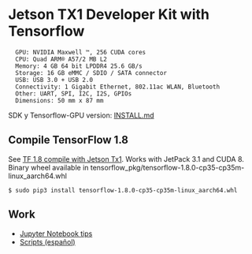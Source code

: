 # Jetson TX1 Developer Kit with Tensorflow

```
  GPU: NVIDIA Maxwell ™, 256 CUDA cores
  CPU: Quad ARM® A57/2 MB L2
  Memory: 4 GB 64 bit LPDDR4 25.6 GB/s
  Storage: 16 GB eMMC / SDIO / SATA connector
  USB: USB 3.0 + USB 2.0
  Connectivity: 1 Gigabit Ethernet, 802.11ac WLAN, Bluetooth
  Other: UART, SPI, I2C, I2S, GPIOs
  Dimensions: 50 mm x 87 mm
```

SDK y Tensorflow-GPU version: [INSTALL.md](INSTALL.md)

## Compile TensorFlow 1.8

See [TF 1.8 compile with Jetson Tx1](TF_compile_jetsonTx1.md).
Works with JetPack 3.1 and CUDA 8. Binary wheel available in tensorflow_pkg/tensorflow-1.8.0-cp35-cp35m-linux_aarch64.whl

    $ sudo pip3 install tensorflow-1.8.0-cp35-cp35m-linux_aarch64.whl


## Work

* [Jupyter Notebook tips](Notebook.md)
* [Scripts (español)](Scripts_es.md)
